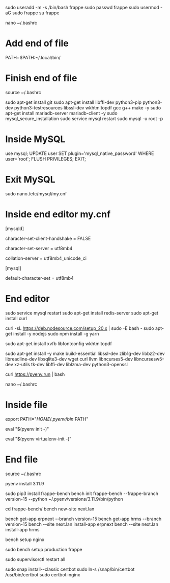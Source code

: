 sudo useradd -m -s /bin/bash frappe
sudo passwd frappe
sudo usermod -aG sudo frappe
su frappe

nano ~/.bashrc
# Add end of file
PATH=$PATH:~/.local/bin/
# Finish end of file

source ~/.bashrc

sudo apt-get install git
sudo apt-get install libffi-dev python3-pip python3-dev python3-testresources libssl-dev wkhtmltopdf gcc g++ make -y
sudo apt-get install mariadb-server mariadb-client -y
sudo mysql_secure_installation
sudo service mysql restart
sudo mysql -u root -p
# Inside MySQL
use mysql;
UPDATE user SET plugin='mysql_native_password' WHERE user='root';
FLUSH PRIVILEGES;
EXIT;
# Exit MySQL

sudo nano /etc/mysql/my.cnf
# Inside end editor my.cnf

[mysqld]

character-set-client-handshake = FALSE

character-set-server = utf8mb4

collation-server = utf8mb4_unicode_ci

[mysql]

default-character-set = utf8mb4

# End editor

sudo service mysql restart
sudo apt-get install redis-server
sudo apt-get install curl

curl -sL https://deb.nodesource.com/setup_20.x | sudo -E bash -
sudo apt-get install -y nodejs
sudo npm install -g yarn

sudo apt-get install xvfb libfontconfig wkhtmltopdf

sudo apt-get install -y make build-essential libssl-dev zlib1g-dev libbz2-dev libreadline-dev libsqlite3-dev wget curl llvm libncurses5-dev libncursesw5-dev xz-utils tk-dev libffi-dev liblzma-dev python3-openssl

curl https://pyenv.run | bash

nano ~/.bashrc
# Inside file

export PATH="$HOME/.pyenv/bin:$PATH"

eval "$(pyenv init -)"

eval "$(pyenv virtualenv-init -)"

# End file

source ~/.bashrc

pyenv install 3.11.9

sudo pip3 install frappe-bench
bench init frappe-bench --frappe-branch version-15 --python ~/.pyenv/versions/3.11.9/bin/python

cd frappe-bench/
bench new-site next.lan

bench get-app erpnext --branch version-15
bench get-app hrms --branch version-15
bench --site next.lan install-app erpnext
bench --site next.lan install-app hrms

bench setup nginx

sudo bench setup production frappe


sudo supervisorctl restart all






sudo snap install--classic certbot
sudo ln-s /snap/bin/certbot /usr/bin/certbot
sudo certbot–nginx
